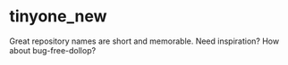 # tinyone_new
Great repository names are short and memorable. Need inspiration? How about bug-free-dollop?
